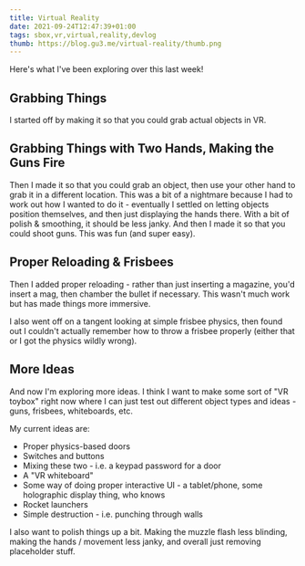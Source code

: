 ```yaml
---
title: Virtual Reality
date: 2021-09-24T12:47:39+01:00
tags: sbox,vr,virtual,reality,devlog
thumb: https://blog.gu3.me/virtual-reality/thumb.png
---
```


Here's what I've been exploring over this last week!

<!--more-->

## Grabbing Things

I started off by making it so that you could grab actual objects in VR.

<EmbedVideo src="/virtual-reality/anger.mp4"></EmbedVideo>

## Grabbing Things with Two Hands, Making the Guns Fire

Then I made it so that you could grab an object, then use your other hand to grab it in a different location. This was a bit of a nightmare because I had to work out how I wanted to do it - eventually I settled on letting objects position themselves, and then just displaying the hands there. With a bit of polish & smoothing, it should be less janky.
And then I made it so that you could shoot guns. This was fun (and super easy).

<EmbedVideo src="/virtual-reality/who_cares.mp4"></EmbedVideo>

## Proper Reloading & Frisbees

Then I added proper reloading - rather than just inserting a magazine, you'd insert a mag, then chamber the bullet if
necessary. This wasn't much work but has made things more immersive.

I also went off on a tangent looking at simple frisbee physics, then found out I couldn't actually remember how to throw a
frisbee properly (either that or I got the physics wildly wrong).

<EmbedVideo src="/virtual-reality/frisbees.mp4"></EmbedVideo>

## More Ideas

And now I'm exploring more ideas. I think I want to make some sort of "VR toybox" right now where I can just test out
different object types and ideas - guns, frisbees, whiteboards, etc.

My current ideas are:

- Proper physics-based doors
- Switches and buttons
- Mixing these two - i.e. a keypad password for a door
- A "VR whiteboard"
- Some way of doing proper interactive UI - a tablet/phone, some holographic display thing, who knows
- Rocket launchers
- Simple destruction - i.e. punching through walls

I also want to polish things up a bit. Making the muzzle flash less blinding, making the hands / movement less janky, and overall just removing placeholder stuff.